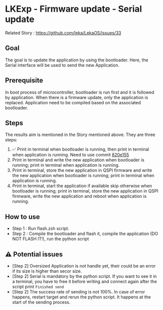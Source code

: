# LKExp - Firmware update - Serial update

Related Story : https://github.com/leka/LekaOS/issues/33

## Goal

The goal is to update the application by using the bootloader. Here, the Serial interface will be used to send the new Application.

## Prerequisite

In boot process of microcontroller, bootloader is run first and it is followed by application. When there is a firmware update, only the application is replaced.
Application need to be compiled based on the associated bootloader.

## Steps

The results aim is mentioned in the Story mentioned above. They are three steps:

1. ✅ Print in terminal when bootloader is running, then print in terminal when application is running. Need to use commit [820e155](https://github.com/leka/LekaOS_Explorations/commit/820e155)
2. Print in terminal and write the new application when bootloader is running; print in terminal when application is running.
3. Print in terminal, store the new application in QSPI firmware and write the new application when bootloader is running; print in terminal when application is running.
4. Print in terminal, start the application if available skip otherwise when bootloader is running; print in terminal, store the new application in QSPI firmware, write the new application and reboot when application is running.

## How to use

* Step 1 : Run flash.zsh script.
* Step 2 : Compile the bootloader and flash it, compile the application (DO NOT FLASH IT!), run the python script

## ⚠️ Potential issues

* [Step 2] Oversized Application is not handle yet, their could be an error if its size is higher than secor size.
* [Step 2] Serial is mandatory by the python script. If you want to see it in a terminal, you have to free it before writing and connect again after the script print `Finished send`
* [Step 2] The success rate of sending is not 100%. In case of error happens, restart target and rerun the python script. It happens at the start of the sending process.

